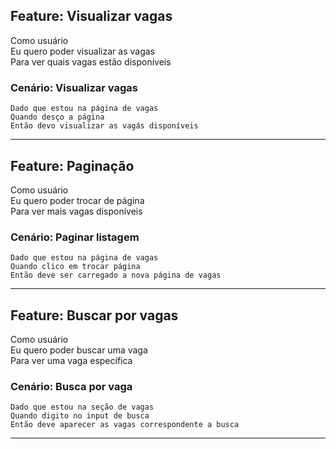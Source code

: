 ## Feature: Visualizar vagas

  Como usuário<br>
  Eu quero poder visualizar as vagas<br>
  Para ver quais vagas estão disponíveis

  ### Cenário: Visualizar vagas
    Dado que estou na página de vagas
    Quando desço a página
    Então devo visualizar as vagás disponíveis
<hr>

## Feature: Paginação

  Como usuário<br>
  Eu quero poder trocar de página<br>
  Para ver mais vagas disponíveis

  ### Cenário: Paginar listagem
    Dado que estou na página de vagas
    Quando clico em trocar página
    Então deve ser carregado a nova página de vagas
<hr>

## Feature: Buscar por vagas

  Como usuário<br>
  Eu quero poder buscar uma vaga<br>
  Para ver uma vaga específica

  ### Cenário: Busca por vaga
    Dado que estou na seção de vagas
    Quando digito no input de busca
    Então deve aparecer as vagas correspondente a busca
<hr>